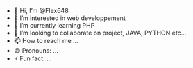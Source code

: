 - 👋 Hi, I’m @Flex648
- 👀 I’m interested in web developpement
- 🌱 I’m currently learning PHP
- 💞️ I’m looking to collaborate on project, JAVA, PYTHON etc...
- 📫 How to reach me ...
- 😄 Pronouns: ...
- ⚡ Fun fact: ...

<!---
Flex648/Flex648 is a ✨ special ✨ repository because its `README.md` (this file) appears on your GitHub profile.
You can click the Preview link to take a look at your changes.
--->
